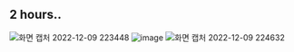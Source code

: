 ## 2 hours..

![화면 캡처 2022-12-09 223448](https://user-images.githubusercontent.com/110442250/206714121-06e2c146-e5ad-4705-a0d9-1a5cec2074ea.jpg)
![image](https://user-images.githubusercontent.com/110442250/206754412-ab23f563-d4a4-4a3f-8bce-b91e6d181102.png)
![화면 캡처 2022-12-09 224632](https://user-images.githubusercontent.com/110442250/206716237-520d4499-5686-413c-9a87-a9d6bd58de77.jpg)
